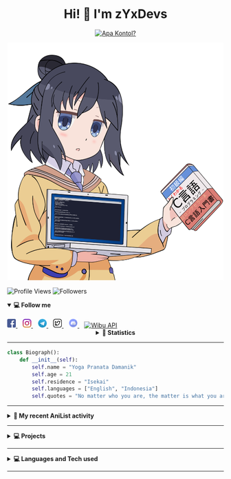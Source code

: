 <h1 align="center">Hi! 👋 I'm zYxDevs</h1>

<p align="center">
  <a href="https://t.me/zYxDx"><img src="http://readme-typing-svg.herokuapp.com?color=1C71FA&center=true&vCenter=true&multiline=false&lines=A+Junior+Backend+from+Indonesia;Python%2C+PHP%2C+Ts%2C+Js;Keep+Learning+as+much+I+can" alt="Apa Kontol?"/>
  </a>
</p>

<p align="center">
  <a href="https://t.me/Yoga_CIC">
    <img src="https://raw.githubusercontent.com/CyberID-Ltd/zYxDevs-Profile-Requirements/main/computer-programming-anime-programming-language-thread-animation-gril-f6c2888a88588db1f063bcfcbc84e6cf.png" alt="Yoga Pranata"/>
  </a>
</p>

<p align="left">
  <img src="https://komarev.com/ghpvc/?username=zYxDevs&color=blue&style=flat&label=Profile+Views" alt="Profile Views"/>
  <img src="https://img.shields.io/github/followers/zYxDevs?label=Followers" style="float:left, margin-right:10px" alt="Followers"/>
</p>

<details open align="left">
    <summary><b>💻 Follow me</b></summary><br/>
  <a href="https://fb.me/yoga.xvip">
    <img src="https://raw.githubusercontent.com/CyberID-Ltd/zYxDevs-Profile-Requirements/main/174848.svg" alt="facebook" width="20" height="20"/>
  </a>&nbsp;&nbsp;
  <a href="https://instagram.com/itzme.yoga.id">
    <img src="https://raw.githubusercontent.com/CyberID-Ltd/zYxDevs-Profile-Requirements/main/174855.svg" alt="instagram" width="20" height="20">
  </a>&nbsp;&nbsp;
  <a href="https://t.me/Yoga_CIC">
    <img src="https://raw.githubusercontent.com/CyberID-Ltd/zYxDevs-Profile-Requirements/main/Telegram_logo.svg" alt="telegram" width="20" height="20"/>
  </a>&nbsp;&nbsp;
  <a href="https://twitter.com/AccountYoga">
    <img src="https://raw.githubusercontent.com/CyberID-Ltd/zYxDevs-Profile-Requirements/main/466963.png" alt="twitter" width="20" height="20"/>
  </a>&nbsp;&nbsp;
  <a href="https://discordapp.com/users/659718688219332639">
    <img src="https://raw.githubusercontent.com/CyberID-Ltd/zYxDevs-Profile-Requirements/main/discord_101785.svg" width="20.7" height="20.7" alt="discord"/>
  </a>&nbsp;&nbsp;
  <a href="https://wibu-api.eu.org">
    <img src="https://wibu-api.eu.org/static/img/favicon1.png" width="20" alt="Wibu API" width="20" height="20"/>
  </a>
</details>

<details align="center">
    <summary><b>📝 Statistics</b></summary><br/>
  <a href="https://github.com/zYxDevs">
    <img align="center" alt="zYxDevs Stats" src="https://dibaca.isekai.eu.org/api?username=zYxDevs&show_icons=true&rank_icon=percentile&theme=dracula&count_private=true&include_all_commits=true&cache_seconds=21600&show=prs_merged,prs_merged_percentage&hide_border=true"/>
  </a><br>
  <a href="https://t.me/Yoga_CIC">
    <img align="center" alt="zYxDevs Github Trophy" src="https://piala.isekai.eu.org/?username=zYxDevs&theme=dracula&row=2&column=4&no-frame=true"/>
  </a><br>
  <a href="https://github.com/zYxDevs">
    <img align="center" alt="zYxDevs Top Langs" src="https://dibaca.isekai.eu.org/api/top-langs/?username=zYxDevs&theme=dracula&langs_count=6&hide_progress=true&hide=markdown,yaml,json,pascal,shell,batchfile,html,css,c&hide_border=true"/>
  </a><br>
  <a href="https://t.me/Yoga_CIC">
    <img alt="Nyari Apa?" src="https://dibaca.isekai.eu.org/api/wakatime?username=zYxDevs&layout=compact&theme=dracula&hide_border=true"/>
  </a>
</details>

<hr>

```python
class Biograph():
    def __init__(self):
        self.name = "Yoga Pranata Damanik"
        self.age = 21
        self.residence = "Isekai"
        self.languages = ["English", "Indonesia"]
        self.quotes = "No matter who you are, the matter is what you are."
```

<hr>

<details>
  <summary><b>🌸 My recent AniList activity</b></summary>
  
<!-- ANILIST_ACTIVITY:start -->

-   📺 Completed <a href='https://anilist.co/anime/101280'>That Time I Got Reincarnated as a Slime</a> (11:20 30/06/2024)<br>
-   📺 Completed <a href='https://anilist.co/anime/108511'>That Time I Got Reincarnated as a Slime Season 2</a> (11:19 30/06/2024)<br>
-   📺 Plans to watch <a href='https://anilist.co/anime/178680'>WIND BREAKER Season 2</a> (11:18 30/06/2024)<br>
-   📺 Completed <a href='https://anilist.co/anime/163270'>WIND BREAKER</a> (11:18 30/06/2024)<br>
-   📺 Completed <a href='https://anilist.co/anime/151380'>Date A Live V</a> (11:18 30/06/2024)<br>
-   📺 Plans to watch <a href='https://anilist.co/anime/178707'>Mahouka Koukou no Rettousei: Yotsuba Keishou-hen</a> (11:17 30/06/2024)<br>
-   📺 Completed <a href='https://anilist.co/anime/143271'>The Irregular at Magic High School Season 3</a> (11:17 30/06/2024)<br>
-   📺 Completed <a href='https://anilist.co/anime/112300'>The Irregular at Magic High School: Visitor Arc</a> (11:17 30/06/2024)<br>
-   📺 Completed <a href='https://anilist.co/anime/20458'>The Irregular at Magic High School</a> (11:17 30/06/2024)<br>
-   📺 Completed <a href='https://anilist.co/anime/130389'>The Irregular at Magic High School: Reminiscence Arc</a> (11:17 30/06/2024)<br>

<!-- ANILIST_ACTIVITY:end -->
</details>

<hr>

<details>
<summary><b>💻 Projects</b></summary>

I currently creating weebs related and my daily usable stuff.
<br>

<details>
  <summary><a href="https://wibu-api.eu.org"><b>WibuAPI</b></a></summary>
  A weebs related rest api that contains Anime, Hentai, Donghua, Manga, Manhua, Manhwa, Doujin Scraper, and other useful features.
</details>
<details>
  <summary><a href="https://t.me/WibuAPIBot"><b>WibuAPI Bot</b></a></summary>
  Official WibuAPI Telegram Bot to interacted with WibuAPI.
</details>
<details>
  <summary><a href="https://t.me/TomoeRobot"><b>Tomoe AniBot</b></a></summary>
  Weebs Related Telegram Bot that provide Anime, Character, Manga, Novel information and connected with AniList.
</details>

<br>
<a href="https://t.me/SpreadNetworks">See My other Telegram bots and My project updates on here.</a>
</details>

<hr>

<details>
  <summary><b>💻 Languages and Tech used</b></summary>
  <br>
  <img src="https://img.shields.io/badge/-Python-000000?style=flat&logo=python"/>
  <img src="https://img.shields.io/badge/-PHP-000000?style=flat&logo=php"/>
  <img src="https://img.shields.io/badge/-Ruby-000000?style=flat&logo=ruby"/>
  <img src="https://img.shields.io/badge/-JavaScript-000000?style=flat&logo=javascript"/>
  <img src="https://img.shields.io/badge/-HTML5-000000?style=flat&logo=html5"/>
  <img src="https://img.shields.io/badge/-C++-000000?style=flat&logo=c%2B%2B"/>
  <img src="https://img.shields.io/badge/-Kotlin-000000?style=flat&logo=kotlin"/>
  <img src="https://img.shields.io/badge/-Dart-000000?style=flat&logo=dart"/>
  <img src="https://img.shields.io/badge/-Go-000000?style=flat&logo=go"/>
  <img src="https://img.shields.io/badge/-TypeScript-000000?style=flat&logo=typescript"/>
  <br>
  <br>
  <img src="https://img.shields.io/badge/-Railway-222222?style=flat&logo=railway&logoColor=white"/>
  <img src="https://img.shields.io/badge/-GitHub-222222?style=flat&logo=github&logoColor=white"/>
  <img src="https://img.shields.io/badge/-Heroku-222222?style=flat&logo=heroku&logoColor=white"/>
  <img src="https://img.shields.io/badge/-Node.js-222222?style=flat&logo=node.js&logoColor=white"/>
  <img src="https://img.shields.io/badge/-Vercel-222222?style=flat&logo=vercel&logoColor=white"/>
  <img src="https://img.shields.io/badge/-Netlify-222222?style=flat&logo=netlify&logoColor=white"/>
  <img src="https://img.shields.io/badge/-Koyeb-222222?style=flat&logo=koyeb&logoColor=white"/>
  <img src="https://img.shields.io/badge/-Oracle-222222?style=flat&logo=oracle&logoColor=white"/>
  <img src="https://img.shields.io/badge/-AlwaysData-222222?style=flat&logo=alwaysdata&logoColor=white"/>
  <br>
  <br>
  <img src="https://img.shields.io/badge/OS-Linux-blue?&logo=Linux"/>
  <img src="https://img.shields.io/badge/OS-Ubuntu-blue?&logo=Ubuntu"/>
  <img src="https://img.shields.io/badge/OS-Debian-blue?&logo=Debian"/>
  <img src="https://img.shields.io/badge/OS-Alpine-blue?&logo=AlpineLinux"/>
  <img src="https://img.shields.io/badge/OS-Windows-blue?&logo=Windows"/>
  <img src="https://img.shields.io/badge/OS-Android-blue?&logo=Android"/>
  <img src="https://img.shields.io/badge/OS-macOS-blue?&logo=macOS"/>
  <img src="https://img.shields.io/badge/OS-iOS-blue?&logo=iOS"/>
  <br>
  <br>
  <img src="https://img.shields.io/badge/MySQL-white?&logo=MySQL"/>
  <img src="https://img.shields.io/badge/PostgreSQL-white?&logo=PostgreSQL"/>
  <img src="https://img.shields.io/badge/Redis-white?&logo=Redis"/>
  <img src="https://img.shields.io/badge/MongoDB-white?&logo=MongoDB"/>
  <img src="https://img.shields.io/badge/MariaDB-white?&logo=MariaDB&logoColor=black"/>
  <img src="https://img.shields.io/badge/ElasticDB-white?&logo=ElasticSearch&logoColor=black"/>
</details>

<hr>

<!--<details open>
  <summary><b>Cute visitor count</b></summary><br>
  <a href="https://t.me/Yoga_CIC">
    <img alt="Cute count" src="https://moe.isekai.eu.org/get/@zyxdevs?theme=rule34"/>
  </a>
</details>-->
